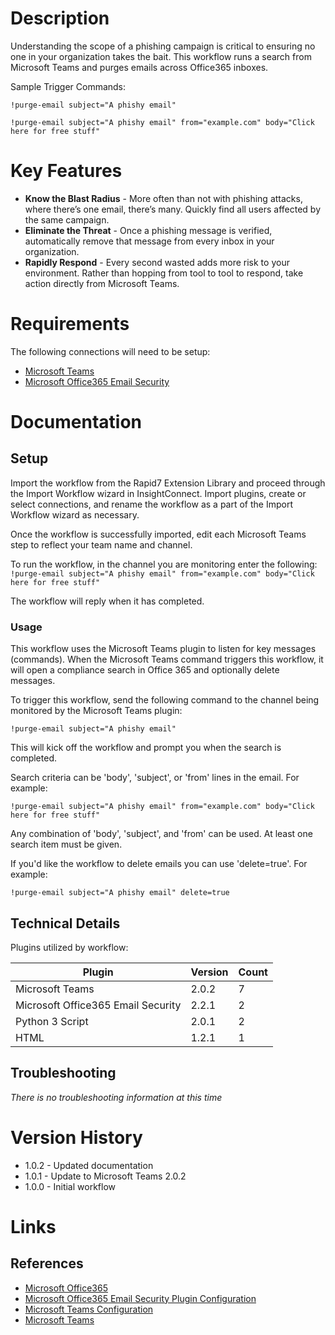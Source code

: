 # Description

Understanding the scope of a phishing campaign is critical to ensuring no one in your organization takes the bait. This workflow runs a search from Microsoft Teams and purges emails across Office365 inboxes.

Sample Trigger Commands:

`!purge-email subject="A phishy email"`

`!purge-email subject="A phishy email" from="example.com" body="Click here for free stuff" `


# Key Features

* **Know the Blast Radius** - More often than not with phishing attacks, where there’s one email, there’s many. Quickly find all users affected by the same campaign.
* **Eliminate the Threat** - Once a phishing message is verified, automatically remove that message from every inbox in your organization.
* **Rapidly Respond** - Every second wasted adds more risk to your environment. Rather than hopping from tool to tool to respond, take action directly from Microsoft Teams.

# Requirements

The following connections will need to be setup: 

* [Microsoft Teams](https://insightconnect.help.rapid7.com/docs/microsoft-teams)
* [Microsoft Office365 Email Security](https://insightconnect.help.rapid7.com/docs/mass-delete-with-powershell#section-set-up-office-365-dependencies)

# Documentation

## Setup

Import the workflow from the Rapid7 Extension Library and proceed through the Import Workflow wizard in InsightConnect. Import plugins, create or select connections, and rename the workflow as a part of the Import Workflow wizard as necessary.

Once the workflow is successfully imported, edit each Microsoft Teams step to reflect your team name and channel.

To run the workflow, in the channel you are monitoring enter the following:
`!purge-email subject="A phishy email" from="example.com" body="Click here for free stuff" `

The workflow will reply when it has completed.

### Usage

This workflow uses the Microsoft Teams plugin to listen for key messages (commands). When the Microsoft Teams command triggers this workflow, it will open a compliance search in Office 365 and optionally delete messages.

To trigger this workflow, send the following command to the channel being monitored by the Microsoft Teams plugin:

`!purge-email subject="A phishy email"`

This will kick off the workflow and prompt you when the search is completed.

Search criteria can be 'body', 'subject', or 'from' lines in the email. For example:

`!purge-email subject="A phishy email" from="example.com" body="Click here for free stuff" `

Any combination of 'body', 'subject', and 'from' can be used. At least one search item must be given.

If you'd like the workflow to delete emails you can use 'delete=true'. For example:

`!purge-email subject="A phishy email" delete=true`

## Technical Details

Plugins utilized by workflow:

|Plugin|Version|Count|
|----|----|--------|
|Microsoft Teams|2.0.2|7|
|Microsoft Office365 Email Security|2.2.1|2|
|Python 3 Script|2.0.1|2|
|HTML|1.2.1|1|

## Troubleshooting

_There is no troubleshooting information at this time_

# Version History

* 1.0.2 - Updated documentation
* 1.0.1 - Update to Microsoft Teams 2.0.2
* 1.0.0 - Initial workflow

# Links

## References

* [Microsoft Office365](https://www.office.com)
* [Microsoft Office365 Email Security Plugin Configuration](https://insightconnect.help.rapid7.com/docs/mass-delete-with-powershell#section-set-up-office-365-dependencies)
* [Microsoft Teams Configuration](https://insightconnect.help.rapid7.com/docs/microsoft-teams)
* [Microsoft Teams](https://teams.microsoft.com/)

